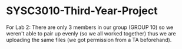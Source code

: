 # SYSC3010-Third-Year-Project

For Lab 2:
There are only 3 members in our group (GROUP 10) so we weren't able to pair up evenly (so we all worked together) thus we are uploading the same files (we got permission from a TA beforehand).
